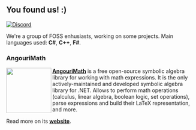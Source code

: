 ## You found us! :)

<a href="https://discord.gg/YWJEX7a"><img alt="Discord" src="https://badgen.net/discord/members/YWJEX7a?icon=discord&color=252&labelColor=474&label=Join+our+Discord!"></a>

We're a group of FOSS enhusiasts, working on some projects. Main languages used: **C#**, **C++**, **F#**.



### AngouriMath

<img src="https://github.com/asc-community/AngouriMath/raw/master/.github/additional/readme/icon_white.png" width="120" align="left">

[**AngouriMath**](https://github.com/asc-community/AngouriMath) is a free open-source symbolic algebra library for working with math expressions. It is the only actively-maintained and developed symbolic algebra library for .NET. Allows to perform math operations (calculus, linear algebra, boolean logic, set operations), parse expressions and build their LaTeX representation, and more.

Read more on its [**website**](https://am.angouri.org/).
